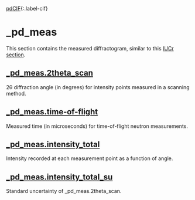 [0]: #
[1]: https://www.iucr.org/resources/cif/dictionaries/browse/cif_core
[2]: https://www.iucr.org/resources/cif/dictionaries/browse/cif_pd

[pdCIF][2]{:.label-cif}

# _pd_meas

This section contains the measured diffractogram, similar to this [IUCr section](https://www.iucr.org/resources/cif/dictionaries/browse/cif_pd).

## [\_pd_meas.2theta_scan](https://raw.githubusercontent.com/COMCIFS/Powder_Dictionary/master/cif_pow.dic)

2θ diffraction angle (in degrees) for intensity points measured in a scanning method.

## [\_pd_meas.time-of-flight](https://raw.githubusercontent.com/COMCIFS/Powder_Dictionary/master/cif_pow.dic)

Measured time (in microseconds) for time-of-flight neutron measurements.

## [\_pd_meas.intensity_total](https://raw.githubusercontent.com/COMCIFS/Powder_Dictionary/master/cif_pow.dic)

Intensity recorded at each measurement point as a function of angle.

## [\_pd_meas.intensity_total_su](https://raw.githubusercontent.com/COMCIFS/Powder_Dictionary/master/cif_pow.dic)

Standard uncertainty of \_pd_meas.2theta_scan.
